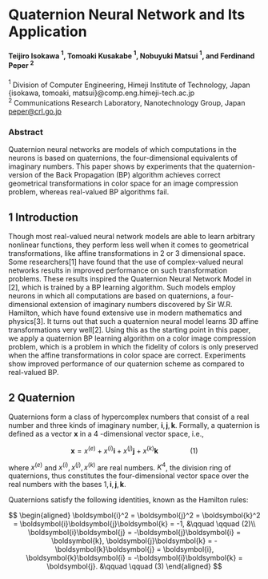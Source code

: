 # Quaternion Neural Network and Its Application

#### Teijiro Isokawa ${}^1$, Tomoaki Kusakabe ${}^1$, Nobuyuki Matsui ${}^1$, and Ferdinand Peper ${}^2$
${}^1$ Division of Computer Engineering, Himeji Institute of Technology, Japan \{isokawa, tomoaki, matsui\}@comp.eng.himeji-tech.ac.jp  
${}^2$ Communications Research Laboratory, Nanotechnology Group, Japan peper@crl.go.jp


### Abstract  
Quaternion neural networks are models of which computations in the neurons is based on quaternions, the four-dimensional equivalents of imaginary numbers. This paper shows by experiments that the quaternion-version of the Back Propagation (BP) algorithm achieves correct geometrical transformations in color space for an image compression problem, whereas real-valued BP algorithms fail.

## 1 Introduction
Though most real-valued neural network models are able to learn arbitrary nonlinear functions, they perform less well when it comes to geometrical transformations, like affine transformations in 2 or 3 dimensional space. Some researchers[1] have found that the use of complex-valued neural networks results in improved performance on such transformation problems. These results inspired the Quaternion Neural Network Model in [2], which is trained by a BP learning algorithm. Such models employ neurons in which all computations are based on quaternions, a four-dimensional extension of imaginary numbers discovered by Sir W.R. Hamilton, which have found extensive use in modern mathematics and physics[3]. It turns out that such a quaternion neural model learns 3D affine transformations very well[2]. Using this as the starting point in this paper, we apply a quaternion BP learning algorithm on a color image compression problem, which is a problem in which the fidelity of colors is only preserved when the affine transformations in color space are correct. Experiments show improved performance of our quaternion scheme as compared to real-valued BP.

## 2 Quaternion
Quaternions form a class of hypercomplex numbers that consist of a real number and three kinds of imaginary number, $\boldsymbol{i}, \boldsymbol{j}, \boldsymbol{k}$. Formally, a quaternion is defined as a vector $\boldsymbol{x}$ in a 4 -dimensional vector space, i.e.,

$$
\begin{equation}
\boldsymbol{x}=x^{(e)}+x^{(i)} \boldsymbol{i}+x^{(j)} \boldsymbol{j}+x^{(k)} \boldsymbol{k} \qquad \qquad (1)
\end{equation}
$$

where $x^{(e)}$ and $x^{(i)}, x^{(j)}, x^{(k)}$ are real numbers. $K^4$, the division ring of quaternions, thus constitutes the four-dimensional vector space over the real numbers with the bases $1, \boldsymbol{i}, \boldsymbol{j}, \boldsymbol{k}$.

Quaternions satisfy the following identities, known as the Hamilton rules:

$$
\begin{aligned}
\boldsymbol{i}^2 = \boldsymbol{j}^2 = \boldsymbol{k}^2 = \boldsymbol{i}\boldsymbol{j}\boldsymbol{k} = -1, &\qquad \qquad (2)\\
\boldsymbol{i}\boldsymbol{j} = -\boldsymbol{j}\boldsymbol{i} = \boldsymbol{k}, 
\boldsymbol{j}\boldsymbol{k} = -\boldsymbol{k}\boldsymbol{j} = \boldsymbol{i}, 
\boldsymbol{k}\boldsymbol{i} = -\boldsymbol{i}\boldsymbol{k} = \boldsymbol{j}. &\qquad \qquad (3)
\end{aligned}
$$
